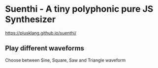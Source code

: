 # Suenthi - A tiny polyphonic pure JS Synthesizer
https://plusklang.github.io/suenthi/

## Play different waveforms

Choose between Sine, Square, Saw and Triangle waveform




